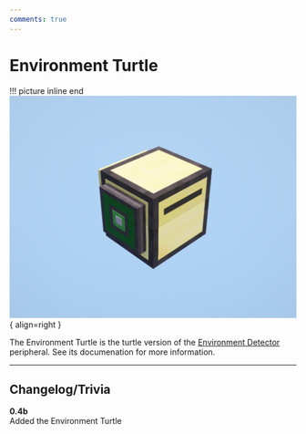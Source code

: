 ```yaml
---
comments: true
---
```


# Environment Turtle

!!! picture inline end
    ![!Image of the Environment Turtle](/../assets/images/previews/environment_turtle.png){ align=right }

The Environment Turtle is the turtle version of the [Environment Detector](../peripherals/environment_detector.md) peripheral. See its documenation for more information.

<p class="picture-spacing" style="--ps:6.3rem;"></p>

---

## Changelog/Trivia

**0.4b**  
Added the Environment Turtle
